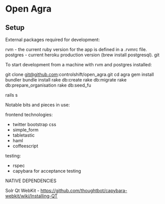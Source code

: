# Open Agra

## Setup

External packages required for development:

rvm - the current ruby version for the app is defined in a .rvmrc file.
postgres - current heroku production version (brew install postgresql). 
git


To start development from a machine with rvm and postgres installed:

git clone git@github.com:controlshift/open_agra.git
cd agra
gem install bundler
bundle install
rake db:create
rake db:migrate
rake db:prepare_organisation
rake db:seed_fu

rails s

Notable bits and pieces in use:

frontend technologies:
- twitter bootstrap css
- simple_form
- tabletastic
- haml 
- coffeescript

testing:
- rspec
- capybara for acceptance testing

NATIVE DEPENDENCIES

Solr
Qt WebKit - https://github.com/thoughtbot/capybara-webkit/wiki/Installing-QT

